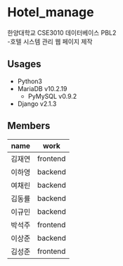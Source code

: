 # Hotel_manage
한양대학교 CSE3010 데이터베이스 PBL2</br>
-호텔 시스템 관리 웹 페이지 제작

## Usages
- Python3
- MariaDB v10.2.19
  - PyMySQL v0.9.2
- Django v2.1.3

## Members
|name|work|
|----|----|
|김재연|frontend|
|이하영|backend|
|여채린|backend|
|김동률|backend|
|이규민|backend|
|박석주|frontend|
|이상준|backend|
|김성준|frontend|
